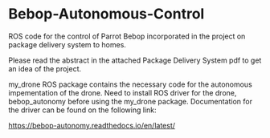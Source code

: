 # Bebop-Autonomous-Control
ROS code for the control of Parrot Bebop incorporated in the project on package delivery system to homes.

Please read the abstract in the attached Package Delivery System pdf to get an idea of the project.

my_drone ROS package contains the necessary code for the autonomous impementation of the drone. Need to install ROS driver for the drone, bebop_autonomy before using the my_drone package. Documentation for the driver can be found on the following link:

https://bebop-autonomy.readthedocs.io/en/latest/
